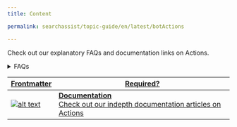 ```yaml
---
title: Content

permalink: searchassist/topic-guide/en/latest/botActions

---
```

<!--#### Topic Guide
######  Actions-->

  Check out our explanatory FAQs and documentation links on Actions.


<details>
  <summary>FAQs
  </summary>

  <a class="doc-link" target="_blank" href="https://docs.kore.ai/searchassist/manage-content-sources/linking-your-virtual-assistant/">
 
  How do I integrate a Virtual Assistant with the application?

</a>

 <a class="doc-link" target="_blank" href="https://docs.kore.ai/searchassist/manage-content-sources/linking-your-virtual-assistant/">
 
  How to manage Virtual Assistant actions?

</a>
 


</details>


<a class="doc-link" target="_blank" href="https://docs.kore.ai/searchassist/manage-content-sources/linking-your-virtual-assistant/">
 

| Frontmatter | Required? | 
|-------------|-------------|
| ![alt text](images/SA_Documentation.svg "Title") | **Documentation**  <br /> Check out our indepth documentation articles on Actions | 


</a>
